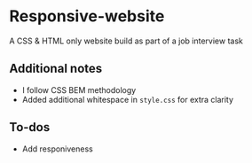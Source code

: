 # Responsive-website
A CSS &amp; HTML only website build as part of a job interview task

## Additional notes
- I follow CSS BEM methodology
- Added additional whitespace in `style.css` for extra clarity

## To-dos
- Add responiveness
